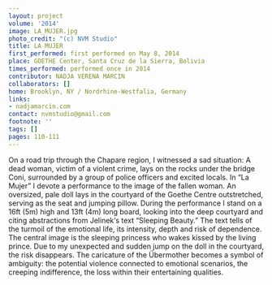 ```yaml
---
layout: project
volume: '2014'
image: LA_MUJER.jpg
photo_credit: "(c) NVM Studio"
title: LA MUJER
first_performed: first performed on May 8, 2014
place: GOETHE Center, Santa Cruz de la Sierra, Bolivia
times_performed: performed once in 2014
contributor: NADJA VERENA MARCIN
collaborators: []
home: Brooklyn, NY / Nordrhine-Westfalia, Germany
links:
- nadjamarcin.com
contact: nvmstudio@gmail.com
footnote: ''
tags: []
pages: 110-111
---
```


On a road trip through the Chapare region, I witnessed a sad situation: A dead woman, victim of a violent crime, lays on the rocks under the bridge Coni, surrounded by a group of police officers and excited locals. In “La Mujer” I devote a performance to the image of the fallen woman. An oversized, pale doll lays in the courtyard of the Goethe Centre outstretched, serving as the seat and jumping pillow. During the performance I stand on a 16ft (5m) high and 13ft (4m) long board, looking into the deep courtyard and citing abstractions from Jelinek‘s text “Sleeping Beauty.” The text tells of the turmoil of the emotional life, its intensity, depth and risk of dependence. The central image is the sleeping princess who wakes kissed by the living prince. Due to my unexpected and sudden jump on the doll in the courtyard, the risk disappears. The caricature of the Übermother becomes a symbol of ambiguity: the potential violence connected to emotional scenarios, the creeping indifference, the loss within their entertaining qualities.
